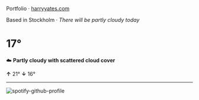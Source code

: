 Portfolio · [harryyates.com](https://harryyates.com)

<!-- WEATHER_START -->
Based in Stockholm · *There will be partly cloudy today*

# 17°
☁️ **Partly cloudy with scattered cloud cover**

**↑** 21° **↓** 16°

---
<!-- WEATHER_END -->

<p align="left">
  <a>
    <img src="https://spotify-github-profile.kittinanx.com/api/view?uid=bigbello&cover_image=true&theme=natemoo-re&show_offline=true&background_color=121212&interchange=false&bar_color=53b14f&bar_color_cover=false" alt="spotify-github-profile">
  </a>
</p>